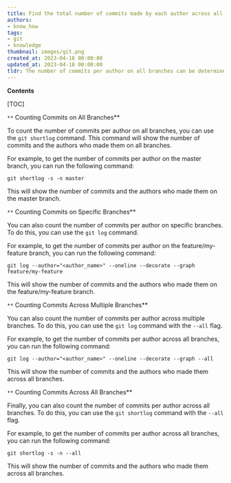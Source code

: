 ```yaml
---
title: Find the total number of commits made by each author across all branches in a git repository
authors:
- know_how
tags:
- git
- knowledge
thumbnail: images/git.png
created_at: 2023-04-18 00:00:00
updated_at: 2023-04-18 00:00:00
tldr: The number of commits per author on all branches can be determined by running the git shortlog command.
---
```


**Contents**

[TOC]

`**` Counting Commits on All Branches**

To count the number of commits per author on all branches, you can use the `git shortlog` command. This command will show the number of commits and the authors who made them on all branches.

For example, to get the number of commits per author on the master branch, you can run the following command:

`git shortlog -s -n master`

This will show the number of commits and the authors who made them on the master branch.

`**` Counting Commits on Specific Branches**

You can also count the number of commits per author on specific branches. To do this, you can use the `git log` command.

For example, to get the number of commits per author on the feature/my-feature branch, you can run the following command:

`git log --author="<author_name>" --oneline --decorate --graph feature/my-feature`

This will show the number of commits and the authors who made them on the feature/my-feature branch.

`**` Counting Commits Across Multiple Branches**

You can also count the number of commits per author across multiple branches. To do this, you can use the `git log` command with the `--all` flag.

For example, to get the number of commits per author across all branches, you can run the following command:

`git log --author="<author_name>" --oneline --decorate --graph --all`

This will show the number of commits and the authors who made them across all branches.

`**` Counting Commits Across All Branches**

Finally, you can also count the number of commits per author across all branches. To do this, you can use the `git shortlog` command with the `--all` flag.

For example, to get the number of commits per author across all branches, you can run the following command:

`git shortlog -s -n --all`

This will show the number of commits and the authors who made them across all branches.
